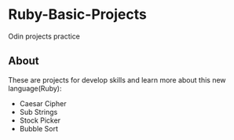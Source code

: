 # Ruby-Basic-Projects
Odin projects practice

## About
These are projects for develop skills and learn more about this new language(Ruby):
- Caesar Cipher
- Sub Strings
- Stock Picker
- Bubble Sort


